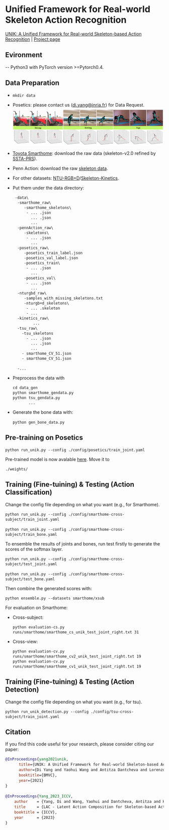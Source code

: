 # Unified Framework for Real-world Skeleton Action Recognition 

[UNIK: A Unified Framework for Real-world Skeleton-based Action Recognition](https://arxiv.org/pdf/2107.08580) | [Project page](https://yangdi666.github.io/UNIK-project/)  

## Evironment

-- Python3 with PyTorch version >=Pytorch0.4.

## Data Preparation

 - `mkdir data`
 - Posetics: please contact us ([di.yang@inria.fr](di.yang@inria.fr)) for Data Request.
   ![ad](https://github.com/YangDi666/UNIK/blob/main/demo/demo.png)
 - [Toyota Smarthome](https://github.com/YangDi666/SSTA-PRS#refined-pose-data): download the raw data (skeleton-v2.0 refined by [SSTA-PRS](https://github.com/YangDi666/SSTA-PRS#refined-pose-data)). 
 - Penn Action: download the raw [skeleton data](https://drive.google.com/file/d/13RUvRrNFOlyKSVwNuQAYqg3Vib7Ffbn8/view?usp=sharing).
 - For other datasets: [NTU-RGB+D](https://github.com/shahroudy/NTURGB-D)/[Skeleton-Kinetics](https://github.com/yysijie/st-gcn).
 - Put them under the data directory:

        -data\
         -smarthome_raw\
            -smarthome_skeletons\
             - ... .json
               ... .json
               ...               
         -pennAction_raw\
            -skeletons\
             - ... .json
               ...
         -posetics_raw\
            -posetics_train_label.json
            -posetics_val_label.json  
            -posetics_train\
             - ... .json
               ...        
            -posetics_val\
             - ... .json
               ... 
         -nturgbd_raw\
            -samples_with_missing_skeletons.txt
            -nturgb+d_skeletons\
             - ... .skeleton
             - ...
         -kinetics_raw\             
                ...
         -tsu_raw\
           -tsu_skeletons
             - ... .json
               ... .json
               ...
           - smarthome_CV_51.json
           - smarthome_CV_51.json
   
         -...
             
 - Preprocess the data with
    ```
    cd data_gen
    python smarthome_gendata.py
    python tsu_gendata.py
           ...
    ```
    
 - Generate the bone data with:

    ```python gen_bone_data.py```

## Pre-training on Posetics

    python run_unik.py --config ./config/posetics/train_joint.yaml
    
 
Pre-trained model is now avalable [here](https://drive.google.com/file/d/1K6RVaV02oy0gy8swab8V0s6T7a9YPuxS/view?usp=sharing). Move it to 

    ./weights/

## Training (Fine-tuining) & Testing (Action Classification)

Change the config file depending on what you want (e.g., for Smarthome).

    python run_unik.py --config ./config/smarthome-cross-subject/train_joint.yaml
    
    python run_unik.py --config ./config/smarthome-cross-subject/train_bone.yaml

To ensemble the results of joints and bones, run test firstly to generate the scores of the softmax layer.

    python run_unik.py --config ./config/smarthome-cross-subject/test_joint.yaml
    
    python run_unik.py --config ./config/smarthome-cross-subject/test_bone.yaml

Then combine the generated scores with:

    python ensemble.py --datasets smarthome/xsub

For evaluation on Smarthome:

 - Cross-subject:
 
       python evaluation-cs.py runs/smarthome/smarthome_cs_unik_test_joint_right.txt 31
	
 - Cross-view:
 
       python evaluation-cv.py runs/smarthome/smarthome_cv2_unik_test_joint_right.txt 19
       python evaluation-cv.py runs/smarthome/smarthome_cv1_unik_test_joint_right.txt 19
   
## Training (Fine-tuining) & Testing (Action Detection)

Change the config file depending on what you want (e.g., for tsu).

    python run_unik_detection.py --config ./config/tsu-cross-subject/train_joint.yaml
    

## Citation
If you find this code useful for your research, please consider citing our paper:
```bibtex
@InProceedings{yang2021unik,
      title={UNIK: A Unified Framework for Real-world Skeleton-based Action Recognition}, 
      author={Di Yang and Yaohui Wang and Antitza Dantcheva and Lorenzo Garattoni and Gianpiero Francesca and Francois Bremond},
      booktitle={BMVC},
      year={2021}
}

@InProceedings{Yang_2023_ICCV,
    author    = {Yang, Di and Wang, Yaohui and Dantcheva, Antitza and Kong, Quan and Garattoni, Lorenzo and Francesca, Gianpiero and Bremond, Francois},
    title     = {LAC - Latent Action Composition for Skeleton-based Action Segmentation},
    booktitle = {ICCV},
    year      = {2023}
}
```
